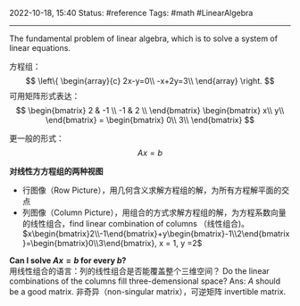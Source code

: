2022-10-18, 15:40
Status: #reference
Tags: #math #LinearAlgebra

---
The fundamental problem of linear algebra, which is to solve a system of linear equations.

方程组：
$$
\left\{
    \begin{array}{c}
        2x-y=0\\
        -x+2y=3\\
    \end{array}
\right.
$$
可用矩阵形式表达：
$$
\begin{bmatrix}
2 & -1 \\
-1 & 2 \\
\end{bmatrix}
\begin{bmatrix}
x\\
y\\
\end{bmatrix} = \begin{bmatrix}
0\\
3\\
\end{bmatrix}
$$

更一般的形式：
$$Ax=b$$


**对线性方方程组的两种视图**

* 行图像（Row Picture），用几何含义求解方程组的解，为所有方程解平面的交点
* 列图像（Column Picture），用组合的方式求解方程组的解，为方程系数向量的线性组合，find linear combination of columns （线性组合)。      $x\begin{bmatrix}2\\-1\end{bmatrix}+y\begin{bmatrix}-1\\2\end{bmatrix}=\begin{bmatrix}0\\3\end{bmatrix}, x = 1, y =2$

**Can I solve $Ax=b$ for every $b$?**  
用线性组合的语言：列的线性组合是否能覆盖整个三维空间？
Do the linear combinations of the columns fill three-demensional space?
Ans:
$A$ should be a good matrix. 非奇异（non-singular matrix），可逆矩阵 invertible matrix.

